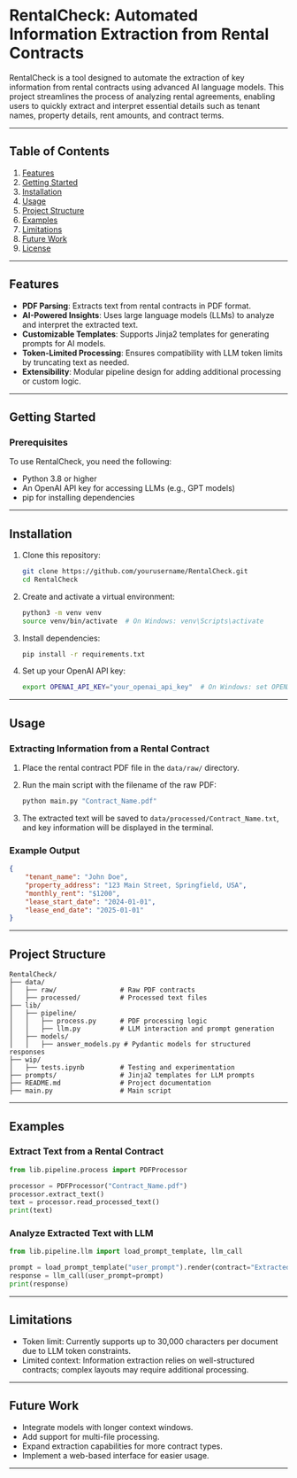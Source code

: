 # RentalCheck: Automated Information Extraction from Rental Contracts

RentalCheck is a tool designed to automate the extraction of key information from rental contracts using advanced AI language models. This project streamlines the process of analyzing rental agreements, enabling users to quickly extract and interpret essential details such as tenant names, property details, rent amounts, and contract terms.

---

## Table of Contents

1. [Features](#features)
2. [Getting Started](#getting-started)
3. [Installation](#installation)
4. [Usage](#usage)
5. [Project Structure](#project-structure)
6. [Examples](#examples)
7. [Limitations](#limitations)
8. [Future Work](#future-work)
9. [License](#license)

---

## Features

- **PDF Parsing**: Extracts text from rental contracts in PDF format.
- **AI-Powered Insights**: Uses large language models (LLMs) to analyze and interpret the extracted text.
- **Customizable Templates**: Supports Jinja2 templates for generating prompts for AI models.
- **Token-Limited Processing**: Ensures compatibility with LLM token limits by truncating text as needed.
- **Extensibility**: Modular pipeline design for adding additional processing or custom logic.

---

## Getting Started

### Prerequisites

To use RentalCheck, you need the following:

- Python 3.8 or higher
- An OpenAI API key for accessing LLMs (e.g., GPT models)
- pip for installing dependencies

---

## Installation

1. Clone this repository:

   ```bash
   git clone https://github.com/yourusername/RentalCheck.git
   cd RentalCheck
   ```

2. Create and activate a virtual environment:

   ```bash
   python3 -m venv venv
   source venv/bin/activate  # On Windows: venv\Scripts\activate
   ```

3. Install dependencies:

   ```bash
   pip install -r requirements.txt
   ```

4. Set up your OpenAI API key:

   ```bash
   export OPENAI_API_KEY="your_openai_api_key"  # On Windows: set OPENAI_API_KEY="your_openai_api_key"
   ```

---

## Usage

### Extracting Information from a Rental Contract

1. Place the rental contract PDF file in the `data/raw/` directory.
2. Run the main script with the filename of the raw PDF:

   ```bash
   python main.py "Contract_Name.pdf"
   ```

3. The extracted text will be saved to `data/processed/Contract_Name.txt`, and key information will be displayed in the terminal.

### Example Output

```json
{
    "tenant_name": "John Doe",
    "property_address": "123 Main Street, Springfield, USA",
    "monthly_rent": "$1200",
    "lease_start_date": "2024-01-01",
    "lease_end_date": "2025-01-01"
}
```

---

## Project Structure

```
RentalCheck/
├── data/
│   ├── raw/                # Raw PDF contracts
│   ├── processed/          # Processed text files
├── lib/
│   ├── pipeline/
│   │   ├── process.py      # PDF processing logic
│   │   ├── llm.py          # LLM interaction and prompt generation
│   ├── models/
│   │   ├── answer_models.py # Pydantic models for structured responses
├── wip/
│   ├── tests.ipynb         # Testing and experimentation
├── prompts/                # Jinja2 templates for LLM prompts
├── README.md               # Project documentation
├── main.py                 # Main script
```

---

## Examples

### Extract Text from a Rental Contract

```python
from lib.pipeline.process import PDFProcessor

processor = PDFProcessor("Contract_Name.pdf")
processor.extract_text()
text = processor.read_processed_text()
print(text)
```

### Analyze Extracted Text with LLM

```python
from lib.pipeline.llm import load_prompt_template, llm_call

prompt = load_prompt_template("user_prompt").render(contract="Extracted contract text")
response = llm_call(user_prompt=prompt)
print(response)
```

---

## Limitations

- Token limit: Currently supports up to 30,000 characters per document due to LLM token constraints.
- Limited context: Information extraction relies on well-structured contracts; complex layouts may require additional processing.

---

## Future Work

- Integrate models with longer context windows.
- Add support for multi-file processing.
- Expand extraction capabilities for more contract types.
- Implement a web-based interface for easier usage.

---
